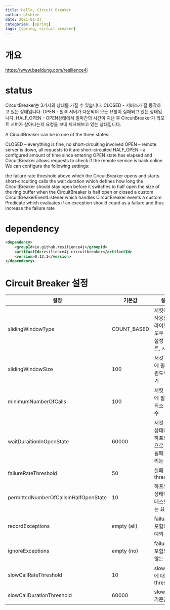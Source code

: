 ```yaml
---
title: Hello, Circuit Breaker
author: glshlee
date: 2021-01-27
categories: [spring]
tags: [spring, circuit breaker]
---
```


# 개요
https://www.baeldung.com/resilience4j

# status
CircuitBreaker는 3가지의 상태를 가질 수 있습니다.
CLOSED - 서비스가 잘 동작하고 있는 상태입니다.
OPEN - 원격 서버가 다운되어 모든 요청이 실패되고 있는 상태입니다.
HALF_OPEN - OPEN상태에서 얼마간의 시간이 지난 후 CircuitBreaker가 리모트 서버가 살아나는지 요청을 보내 체크해보고 있는 상태입니다.

A CircuitBreaker can be in one of the three states:

CLOSED – everything is fine, no short-circuiting involved
OPEN – remote server is down, all requests to it are short-circuited
HALF_OPEN – a configured amount of time since entering OPEN state has elapsed and CircuitBreaker allows requests to check if the remote service is back online
We can configure the following settings:

the failure rate threshold above which the CircuitBreaker opens and starts short-circuiting calls
the wait duration which defines how long the CircuitBreaker should stay open before it switches to half open
the size of the ring buffer when the CircuitBreaker is half open or closed
a custom CircuitBreakerEventListener which handles CircuitBreaker events
a custom Predicate which evaluates if an exception should count as a failure and thus increase the failure rate

# dependency
``` xml
<dependency>
    <groupId>io.github.resilience4j</groupId>
    <artifactId>resilience4j-circuitbreaker</artifactId>
    <version>0.12.1</version>
</dependency>
```

# Circuit Breaker 설정
|설정|기본값|설명|
|---|---|---|
| slidingWindowType | COUNT_BASED | 서킷에서 사용할 슬라이딩 윈도우 타입 설정 (카운트, 시간) |
| slidingWindowSize | 100 | 서킷 판단에 필요한 윈도우 크기 |
| minimumNumberOfCalls | 100 | 서킷 판단에 필요한 최소 요청 수 |
| waitDuraitionInOpenState | 60000 | 서킷 오픈 상태에서 하프오픈으로 변환될때 기다리는 시간 |
| failureRateThreshold | 50 | 실패 요청 threshold |
| permittedNumberOfCallsInHalfOpenState | 10 | 하프오픈 상태에서 테스트하는 요청 수 |
| recordExceptions | empty (all) | failure에 포함되는 예외 |
| ignoreExceptions | empty (no) | failure에 포함되지 않는 예외 |
| slowCallRateThreshold | 10 | slow 요청에 대한 threshold |
| slowCallDurationThreshold | 60000 | slow 요청 기준값 |